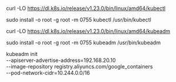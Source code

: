###
curl -LO https://dl.k8s.io/release/v1.23.0/bin/linux/amd64/kubectl

sudo install -o root -g root -m 0755 kubectl /usr/bin/kubectl

curl -LO https://dl.k8s.io/release/v1.23.0/bin/linux/amd64/kubeadm

sudo install -o root -g root -m 0755 kubeadm /usr/bin/kubeadm


kubeadm init \
--apiserver-advertise-address=192.168.20.10 \
--image-repository registry.aliyuncs.com/google_containers \
--pod-network-cidr=10.244.0.0/16